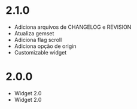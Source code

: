 # 2.1.0
- Adiciona arquivos de CHANGELOG e REVISION
- Atualiza gemset
- Adiciona flag scroll
- Adiciona opção de origin
- Customizable widget

# 2.0.0
- Widget 2.0
- Widget 2.0